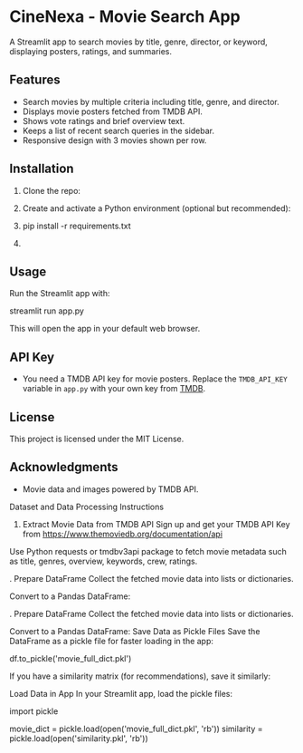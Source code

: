 # CineNexa - Movie Search App

A Streamlit app to search movies by title, genre, director, or keyword, displaying posters, ratings, and summaries.

## Features
- Search movies by multiple criteria including title, genre, and director.
- Displays movie posters fetched from TMDB API.
- Shows vote ratings and brief overview text.
- Keeps a list of recent search queries in the sidebar.
- Responsive design with 3 movies shown per row.

## Installation

1. Clone the repo:
   
2. Create and activate a Python environment (optional but recommended):

3. pip install -r requirements.txt

4. 
## Usage

Run the Streamlit app with:

streamlit run app.py


This will open the app in your default web browser.

## API Key

- You need a TMDB API key for movie posters. Replace the `TMDB_API_KEY` variable in `app.py` with your own key from [TMDB](https://www.themoviedb.org/documentation/api).

## License

This project is licensed under the MIT License.

## Acknowledgments

- Movie data and images powered by TMDB API.



Dataset and Data Processing Instructions
1. Extract Movie Data from TMDB API
Sign up and get your TMDB API Key from https://www.themoviedb.org/documentation/api

Use Python requests or tmdbv3api package to fetch movie metadata such as title, genres, overview, keywords, crew, ratings.


. Prepare DataFrame
Collect the fetched movie data into lists or dictionaries.

Convert to a Pandas DataFrame:

. Prepare DataFrame
Collect the fetched movie data into lists or dictionaries.

Convert to a Pandas DataFrame:
Save Data as Pickle Files
Save the DataFrame as a pickle file for faster loading in the app:

df.to_pickle('movie_full_dict.pkl')

If you have a similarity matrix (for recommendations), save it similarly:

 Load Data in App
In your Streamlit app, load the pickle files:


import pickle

movie_dict = pickle.load(open('movie_full_dict.pkl', 'rb'))
similarity = pickle.load(open('similarity.pkl', 'rb'))





